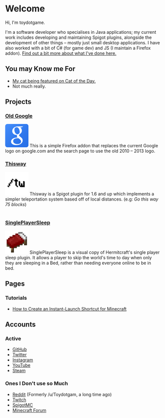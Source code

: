 # Welcome
Hi, I'm toydotgame.

I'm a software developer who specialises in Java applications; my current work includes developing and maintaining Spigot plugins, alongside the development of other things – mostly just small desktop applications. I have also worked with a bit of C# (for game dev) and JS (I maintain a Firefox addon). [Find out a bit more about what I've done here.](pages/about.html)

## You may Know me For
* [My cat being featured on Cat of the Day.](http://catoftheday.com/archive/2020/March/18.html)
* Not much really.

## Projects
### [Old Google](https://addons.mozilla.org/en-GB/firefox/addon/old-google/)
<img src="assets/images/old-google.png" width="75" id="inline" /> This is a simple Firefox addon that replaces the current Google logo on google.com and the search page to use the old 2010 – 2013 logo.
<br>
### [Thisway](https://spigotmc.org/resources/thisway.87115/)
<img src="assets/images/Thisway_Rounded.png" width="75" id="inline" /> Thisway is a Spigot plugin for 1.6 and up which implements a simpler teleportation system based off of local distances. (e.g: _Go this way 75 blocks_)
<br><br>
### [SinglePlayerSleep](https://www.spigotmc.org/resources/singleplayersleep.91195/)
<img src="assets/images/Bed.png" width="75" id="inline" /> SinglePlayerSleep is a visual copy of Hermitcraft's single player sleep plugin. It allows a player to skip the world's time to day when only they are sleeping in a Bed, rather than needing everyone online to be in bed.
<br>

## Pages
### Tutorials
* [How to Create an Instant-Launch Shortcut for Minecraft](pages/tutorials/instantMinecraft.html)

## Accounts
### Active
* [GitHub](https://github.com/toydotgame)
* [Twitter](https://twitter.com/toydotgame)
* [Instagram](https://instagram.com/toydotgame)
* [YouTube](https://www.youtube.com/channel/UCgkC2xFIPZCLEadyYZCsbWw)
* [Steam](https://steamcommunity.com/id/toydotgame)

### Ones I Don't use so Much
* [Reddit](https://reddit.com/u/toydotgame) (Formerly /u/Toydotgam, a long time ago)
* [Twitch](https://twitch.tv/toydotgame)
* [SpigotMC](https://www.spigotmc.org/members/toydotgam.1096646/)
* [Minecraft Forum](https://www.minecraftforum.net/members/toydotgame)
